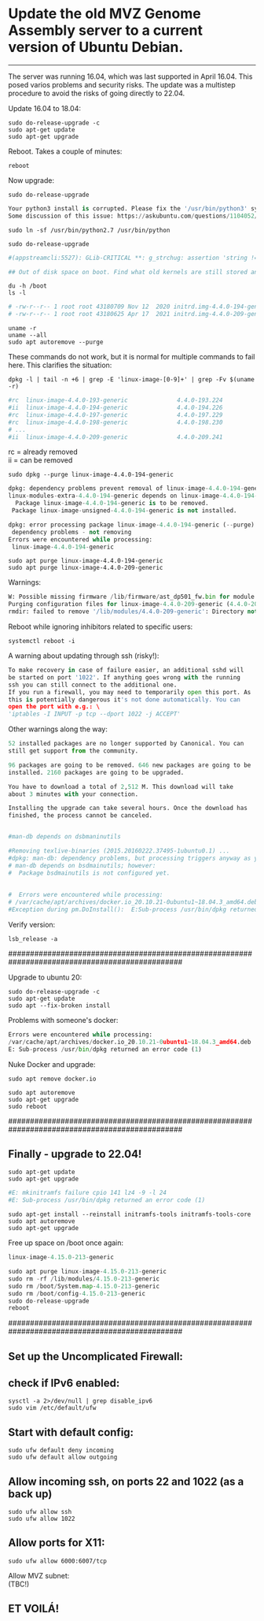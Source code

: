 # Update the old MVZ Genome Assembly server to a current version of  Ubuntu Debian.
***********************************************************************************

The server was running 16.04, which was last supported in April 16.04.
This posed varios problems and security risks.
The update was a multistep procedure to avoid the risks of going directly to 22.04. 

Update 16.04 to 18.04:
```
sudo do-release-upgrade -c
sudo apt-get update
sudo apt-get upgrade
```
Reboot. Takes a couple of minutes:
```
reboot
```
Now upgrade:
```
sudo do-release-upgrade
```
```python
Your python3 install is corrupted. Please fix the '/usr/bin/python3' symplink
Some discussion of this issue: https://askubuntu.com/questions/1104052/your-python3-install-is-corrupted
```
```
sudo ln -sf /usr/bin/python2.7 /usr/bin/python

sudo do-release-upgrade
```
```python
#(appstreamcli:5527): GLib-CRITICAL **: g_strchug: assertion 'string != NULL' failed

## Out of disk space on boot. Find what old kernels are still stored and can be removed:
```
```
du -h /boot
ls -l
```
```python
# -rw-r--r-- 1 root root 43180709 Nov 12  2020 initrd.img-4.4.0-194-generic
# -rw-r--r-- 1 root root 43180625 Apr 17  2021 initrd.img-4.4.0-209-generic
```
```
uname -r
uname --all
sudo apt autoremove --purge
```
These commands do not work, but it is normal for multiple commands to fail here. This clarifies the situation:
```
dpkg -l | tail -n +6 | grep -E 'linux-image-[0-9]+' | grep -Fv $(uname -r)
```
```python
#rc  linux-image-4.4.0-193-generic              4.4.0-193.224                                   amd64        Signed kernel image generic
#ii  linux-image-4.4.0-194-generic              4.4.0-194.226                                   amd64        Signed kernel image generic
#rc  linux-image-4.4.0-197-generic              4.4.0-197.229                                   amd64        Signed kernel image generic
#rc  linux-image-4.4.0-198-generic              4.4.0-198.230                                   amd64        Signed kernel image generic
# ...
#ii  linux-image-4.4.0-209-generic              4.4.0-209.241                                   amd64        Signed kernel image generic
```
rc = already removed \
ii = can be removed
```
sudo dpkg --purge linux-image-4.4.0-194-generic
```
```python
dpkg: dependency problems prevent removal of linux-image-4.4.0-194-generic:
linux-modules-extra-4.4.0-194-generic depends on linux-image-4.4.0-194-generic | linux-image-unsigned-4.4.0-194-generic; however:
  Package linux-image-4.4.0-194-generic is to be removed.
 Package linux-image-unsigned-4.4.0-194-generic is not installed.

dpkg: error processing package linux-image-4.4.0-194-generic (--purge):
 dependency problems - not removing
Errors were encountered while processing:
 linux-image-4.4.0-194-generic
```
```
sudo apt purge linux-image-4.4.0-194-generic
sudo apt purge linux-image-4.4.0-209-generic
```
Warnings:
```python
W: Possible missing firmware /lib/firmware/ast_dp501_fw.bin for module ast
Purging configuration files for linux-image-4.4.0-209-generic (4.4.0-209.241) ...
rmdir: failed to remove '/lib/modules/4.4.0-209-generic': Directory not empty
```

Reboot while ignoring inhibitors related to specific users:
```
systemctl reboot -i
```
A warning about updating through ssh (risky!):

```python
To make recovery in case of failure easier, an additional sshd will 
be started on port '1022'. If anything goes wrong with the running 
ssh you can still connect to the additional one. 
If you run a firewall, you may need to temporarily open this port. As 
this is potentially dangerous it's not done automatically. You can 
open the port with e.g.: \
'iptables -I INPUT -p tcp --dport 1022 -j ACCEPT' 
```

Other warnings along the way:
```python
52 installed packages are no longer supported by Canonical. You can 
still get support from the community. 

96 packages are going to be removed. 646 new packages are going to be 
installed. 2160 packages are going to be upgraded. 

You have to download a total of 2,512 M. This download will take 
about 3 minutes with your connection. 

Installing the upgrade can take several hours. Once the download has 
finished, the process cannot be canceled.


#man-db depends on dsbmaninutils

#Removing texlive-binaries (2015.20160222.37495-1ubuntu0.1) ...
#dpkg: man-db: dependency problems, but processing triggers anyway as you requested:
# man-db depends on bsdmainutils; however:
#  Package bsdmainutils is not configured yet.
  
  
#  Errors were encountered while processing:
# /var/cache/apt/archives/docker.io_20.10.21-0ubuntu1~18.04.3_amd64.deb
#Exception during pm.DoInstall():  E:Sub-process /usr/bin/dpkg returned an error code (1)
```

Verify version:
```
lsb_release -a
```
################################################################################################

Upgrade to ubuntu 20:
```
sudo do-release-upgrade -c
sudo apt-get update
sudo apt --fix-broken install
```
Problems with someone's docker:
```python
Errors were encountered while processing:
/var/cache/apt/archives/docker.io_20.10.21-0ubuntu1~18.04.3_amd64.deb
E: Sub-process /usr/bin/dpkg returned an error code (1)
```

Nuke Docker and upgrade:
```
sudo apt remove docker.io

sudo apt autoremove
sudo apt-get upgrade
sudo reboot
```
################################################################################################

## Finally - upgrade to 22.04!
```
sudo apt-get update
sudo apt-get upgrade
```
```python
#E: mkinitramfs failure cpio 141 lz4 -9 -l 24
#E: Sub-process /usr/bin/dpkg returned an error code (1)
```
```
sudo apt-get install --reinstall initramfs-tools initramfs-tools-core
sudo apt autoremove
sudo apt-get upgrade
```
Free up space on /boot once again:

```python
linux-image-4.15.0-213-generic

sudo apt purge linux-image-4.15.0-213-generic
sudo rm -rf /lib/modules/4.15.0-213-generic
sudo rm /boot/System.map-4.15.0-213-generic
sudo rm /boot/config-4.15.0-213-generic
sudo do-release-upgrade
reboot
```

################################################################################################

## Set up the Uncomplicated Firewall:

## check if IPv6 enabled:
```
sysctl -a 2>/dev/null | grep disable_ipv6
sudo vim /etc/default/ufw
```
## Start with default config:
```
sudo ufw default deny incoming
sudo ufw default allow outgoing
```
## Allow incoming ssh, on ports 22 and 1022 (as a back up)
```
sudo ufw allow ssh
sudo ufw allow 1022
```
## Allow ports for X11:
```
sudo ufw allow 6000:6007/tcp
```
Allow MVZ subnet: \
(TBC!)

## **ET VOILÁ!**

